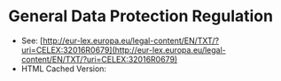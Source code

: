 # General Data Protection Regulation

* See: [http://eur-lex.europa.eu/legal-content/EN/TXT/?uri=CELEX:32016R0679](http://eur-lex.europa.eu/legal-content/EN/TXT/?uri=CELEX:32016R0679)
* HTML Cached Version: 
